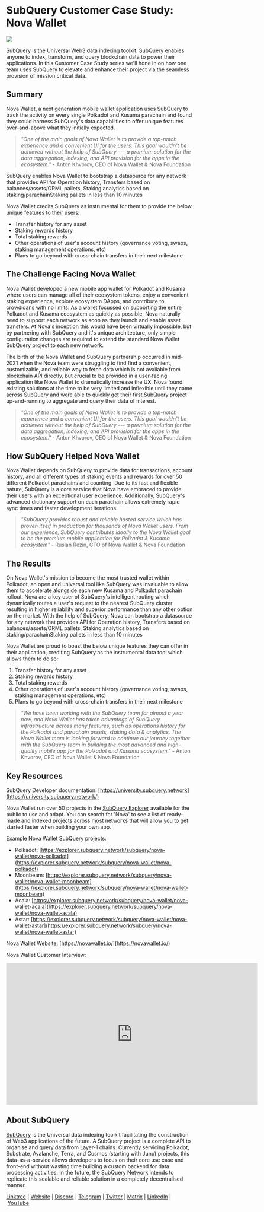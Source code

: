 # SubQuery Customer Case Study: Nova Wallet

![](https://miro.medium.com/max/1400/0*ypE3GClFYjuqVwrM)

SubQuery is the Universal Web3 data indexing toolkit. SubQuery enables anyone to index, transform, and query blockchain data to power their applications. In this Customer Case Study series we'll hone in on how one team uses SubQuery to elevate and enhance their project via the seamless provision of mission critical data.

## Summary

Nova Wallet, a next generation mobile wallet application uses SubQuery to track the activity on every single Polkadot and Kusama parachain and found they could harness SubQuery's data capabilities to offer unique features over-and-above what they initially expected.

> *"One of the main goals of Nova Wallet is to provide a top-notch experience and a convenient UI for the users. This goal wouldn't be achieved without the help of SubQuery --- a premium solution for the data aggregation, indexing, and API provision for the apps in the ecosystem."* - Anton Khvorov, CEO of Nova Wallet & Nova Foundation

SubQuery enables Nova Wallet to bootstrap a datasource for any network that provides API for Operation history, Transfers based on balances/assets/ORML pallets, Staking analytics based on staking/parachainStaking pallets in less than 10 minutes

Nova Wallet credits SubQuery as instrumental for them to provide the below unique features to their users:
- Transfer history for any asset
- Staking rewards history
- Total staking rewards
- Other operations of user's account history (governance voting, swaps, staking management operations, etc)
- Plans to go beyond with cross-chain transfers in their next milestone

## The Challenge Facing Nova Wallet

Nova Wallet developed a new mobile app wallet for Polkadot and Kusama where users can manage all of their ecosystem tokens, enjoy a convenient staking experience, explore ecosystem DApps, and contribute to crowdloans with no limits. As a wallet focussed on supporting the entire Polkadot and Kusama ecosystem as quickly as possible, Nova naturally need to support each network as soon as they launch and enable asset transfers. At Nova's inception this would have been virtually impossible, but by partnering with SubQuery and it's unique architecture, only simple configuration changes are required to extend the standard Nova Wallet SubQuery project to each new network.

The birth of the Nova Wallet and SubQuery partnership occurred in mid-2021 when the Nova team were struggling to find find a convenient, customizable, and reliable way to fetch data which is not available from blockchain API directly, but crucial to be provided in a user-facing application like Nova Wallet to dramatically increase the UX. Nova found existing solutions at the time to be very limited and inflexible until they came across SubQuery and were able to quickly get their first SubQuery project up-and-running to aggregate and query their data of interest.

> *"One of the main goals of Nova Wallet is to provide a top-notch experience and a convenient UI for the users. This goal wouldn't be achieved without the help of SubQuery --- a premium solution for the data aggregation, indexing, and API provision for the apps in the ecosystem."* - Anton Khvorov, CEO of Nova Wallet & Nova Foundation

## How SubQuery Helped Nova Wallet

Nova Wallet depends on SubQuery to provide data for transactions, account history, and all different types of staking events and rewards for over 50 different Polkadot parachains and counting. Due to its fast and flexible nature, SubQuery is a core service that Nova have embraced to provide their users with an exceptional user experience. Additionally, SubQuery's advanced dictionary support on each parachain allows extremely rapid sync times and faster development iterations.

> *"SubQuery provides robust and reliable hosted service which has proven itself in production for thousands of Nova Wallet users. From our experience, SubQuery contributes ideally to the Nova Wallet goal to be the premium mobile application for Polkadot & Kusama ecosystem"* - Ruslan Rezin, CTO of Nova Wallet & Nova Foundation

## The Results

On Nova Wallet's mission to become the most trusted wallet within Polkadot, an open and universal tool like SubQuery was invaluable to allow them to accelerate alongside each new Kusama and Polkadot parachain rollout. Nova are a key user of SubQuery's intelligent routing which dynamically routes a user's request to the nearest SubQuery cluster resulting in higher reliability and superior performance than any other option on the market. With the help of SubQuery, Nova can bootstrap a datasource for any network that provides API for Operation history, Transfers based on balances/assets/ORML pallets, Staking analytics based on staking/parachainStaking pallets in less than 10 minutes

Nova Wallet are proud to boast the below unique features they can offer in their application, crediting SubQuery as the instrumental data tool which allows them to do so:

1.  Transfer history for any asset
2.  Staking rewards history
3.  Total staking rewards
4.  Other operations of user's account history (governance voting, swaps, staking management operations, etc)
5.  Plans to go beyond with cross-chain transfers in their next milestone

> *"We have been working with the SubQuery team for almost a year now, and Nova Wallet has taken advantage of SubQuery infrastructure across many features, such as operations history for the Polkadot and parachain assets, staking data & analytics. The Nova Wallet team is looking forward to continue our journey together with the SubQuery team in building the most advanced and high-quality mobile app for the Polkadot and Kusama ecosystem."* - Anton Khvorov, CEO of Nova Wallet & Nova Foundation

## Key Resources

SubQuery Developer documentation: [https://university.subquery.network](https://university.subquery.network/)

Nova Wallet run over 50 projects in the [SubQuery Explorer](https://explorer.subquery.network/) available for the public to use and adapt. You can search for 'Nova' to see a list of ready-made and indexed projects across most networks that will allow you to get started faster when building your own app.

Example Nova Wallet SubQuery projects:

- Polkadot: [https://explorer.subquery.network/subquery/nova-wallet/nova-polkadot](https://explorer.subquery.network/subquery/nova-wallet/nova-polkadot)
- Moonbeam: [https://explorer.subquery.network/subquery/nova-wallet/nova-wallet-moonbeam](https://explorer.subquery.network/subquery/nova-wallet/nova-wallet-moonbeam)
- Acala: [https://explorer.subquery.network/subquery/nova-wallet/nova-wallet-acala](https://explorer.subquery.network/subquery/nova-wallet/nova-wallet-acala)
- Astar: [https://explorer.subquery.network/subquery/nova-wallet/nova-wallet-astar](https://explorer.subquery.network/subquery/nova-wallet/nova-wallet-astar)

Nova Wallet Website: [https://novawallet.io/](https://novawallet.io/)

Nova Wallet Customer Interview:

<iframe width="680" height="382" src="https://www.youtube.com/embed/D4B8oVvmgLw" title="YouTube video player" frameborder="0" allow="accelerometer; autoplay; clipboard-write; encrypted-media; gyroscope; picture-in-picture" allowfullscreen></iframe>

## About SubQuery

[SubQuery](https://subquery.network/) is the Universal data indexing toolkit facilitating the construction of Web3 applications of the future. A SubQuery project is a complete API to organise and query data from Layer-1 chains. Currently servicing Polkadot, Substrate, Avalanche, Terra, and Cosmos (starting with Juno) projects, this data-as-a-service allows developers to focus on their core use case and front-end without wasting time building a custom backend for data processing activities. In the future, the SubQuery Network intends to replicate this scalable and reliable solution in a completely decentralised manner.

​​[Linktree](https://linktr.ee/subquerynetwork) | [Website](https://subquery.network/) | [Discord](https://discord.com/invite/78zg8aBSMG) | [Telegram](https://t.me/subquerynetwork) | [Twitter](https://twitter.com/subquerynetwork) | [Matrix](https://matrix.to/#/#subquery:matrix.org) | [LinkedIn](https://www.linkedin.com/company/subquery) | [YouTube](https://www.youtube.com/channel/UCi1a6NUUjegcLHDFLr7CqLw)
